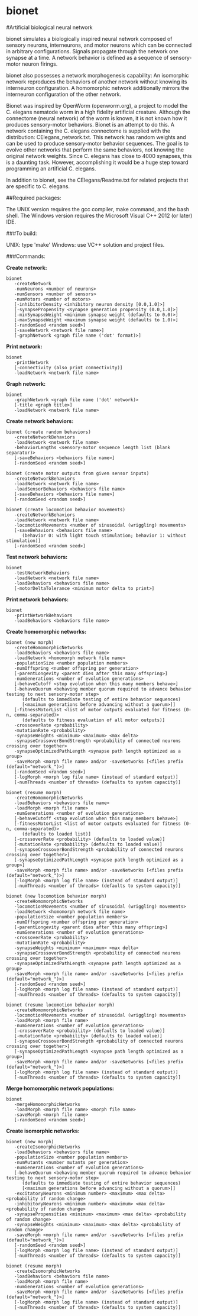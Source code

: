 bionet
======

#Artificial biological neural network

bionet simulates a biologically inspired neural network composed of
sensory neurons, interneurons, and motor neurons which can be connected
in arbitrary configurations. Signals propagate through the network one
synapse at a time. A network behavior is defined as a sequence of
sensory-motor neuron firings.

bionet also possesses a network morphogenesis capability:
An isomorphic network reproduces the behaviors of another network
without knowing its interneuron configuration. A homomorphic network
additionally mirrors the interneuron configuration of the other network.

Bionet was inspired by OpenWorm (openworm.org), a project to model the
C. elegans nematode worm in a high fidelity artificial creature. Although
the connectome (neural network) of the worm is known, it is not known
how it produces sensory-motor behaviors. Bionet is an attempt to do this.
A network containing the C. elegans connectome is supplied with
the distribution: CElegans_network.txt. This network has random weights
and can be used to produce sensory-motor behavior sequences. The goal
is to evolve other networks that perform the same behaviors, not
knowing the original network weights. Since C. elegans has close to
4000 synapses, this is a daunting task. However, accomplishing it would
be a huge step toward programming an artificial C. elegans.

In addition to bionet, see the CElegans/Readme.txt for related projects
that are specific to C. elegans.

##Required packages:

The UNIX version requires the gcc compiler, make command, and
the bash shell. The Windows version requires the Microsoft Visual
C++ 2012 (or later) IDE.

###To build:

UNIX: type 'make'
Windows: use VC++ solution and project files.

###Commands:

**Create network:**
```
bionet
   -createNetwork
   -numNeurons <number of neurons>
   -numSensors <number of sensors>
   -numMotors <number of motors>
   [-inhibitorDensity <inhibitory neuron density [0.0,1.0]>]
   [-synapsePropensity <synapse generation propensity (0.0,1.0]>]
   [-minSynapseWeight <minimum synapse weight (defaults to 0.0)>]
   [-maxSynapseWeight <maximum synapse weight (defaults to 1.0)>]
   [-randomSeed <random seed>]
   [-saveNetwork <network file name>]
   [-graphNetwork <graph file name ('dot' format)>]
```
**Print network:**
```
bionet
   -printNetwork
   [-connectivity (also print connectivity)]   
   -loadNetwork <network file name>
```
**Graph network:**
```
bionet
   -graphNetwork <graph file name ('dot' network)>
   [-title <graph title>]
   -loadNetwork <network file name>
```
**Create network behaviors:**
```
bionet (create random behaviors)
   -createNetworkBehaviors
   -loadNetwork <network file name>
   -behaviorLengths <sensory-motor sequence length list (blank separator)>
   [-saveBehaviors <behaviors file name>]
   [-randomSeed <random seed>]
```

```
bionet (create motor outputs from given sensor inputs)
   -createNetworkBehaviors
   -loadNetwork <network file name>
   -loadSensorBehaviors <behaviors file name>
   [-saveBehaviors <behaviors file name>]
   [-randomSeed <random seed>]
```

```
bionet (create locomotion behavior movements)
   -createNetworkBehaviors
   -loadNetwork <network file name>
   -locomotionMovements <number of sinusoidal (wriggling) movements>
   [-saveBehaviors <behaviors file name> 
      (behavior 0: with light touch stimulation; behavior 1: without stimulation)]
   [-randomSeed <random seed>]
```
**Test network behaviors:**
```
bionet
   -testNetworkBehaviors
   -loadNetwork <network file name>
   -loadBehaviors <behaviors file name>
   [-motorDeltaTolerance <minimum motor delta to print>]
```

**Print network behaviors:**

```
bionet
   -printNetworkBehaviors
   -loadBehaviors <behaviors file name>
```
**Create homomorphic networks:**
```
bionet (new morph)
   -createHomomorphicNetworks
   -loadBehaviors <behaviors file name>
   -loadNetwork <homomorph network file name>
   -populationSize <number population members>
   -numOffspring <number offspring per generation>
   [-parentLongevity <parent dies after this many offspring>]
   -numGenerations <number of evolution generations>
   [-behaveCutoff <stop evolution when this many members behave>]
   [-behaveQuorum <behaving member quorum required to advance behavior testing to next sensory-motor step>
      (defaults to immediate testing of entire behavior sequences)
	  [<maximum generations before advancing without a quorum>]]
   [-fitnessMotorList <list of motor outputs evaluated for fitness (0-n, comma-separated)>
      (defaults to fitness evaluation of all motor outputs)]
   -crossoverRate <probability>
   -mutationRate <probability>
   -synapseWeights <minimum> <maximum> <max delta>
   -synapseCrossoverBondStrength <probability of connected neurons crossing over together>
   -synapseOptimizedPathLength <synapse path length optimized as a group>
   -saveMorph <morph file name> and/or -saveNetworks [<files prefix (default="network_")>]
   [-randomSeed <random seed>]
   [-logMorph <morph log file name> (instead of standard output)]
   [-numThreads <number of threads> (defaults to system capacity)]
```
```
bionet (resume morph)
   -createHomomorphicNetworks
   -loadBehaviors <behaviors file name>
   -loadMorph <morph file name>
   -numGenerations <number of evolution generations>
   [-behaveCutoff <stop evolution when this many members behave>]
   [-fitnessMotorList <list of motor outputs evaluated for fitness (0-n, comma-separated)>
      (defaults to loaded list)]
   [-crossoverRate <probability> (defaults to loaded value)]
   [-mutationRate <probability> (defaults to loaded value)]
   [-synapseCrossoverBondStrength <probability of connected neurons crossing over together>]
   [-synapseOptimizedPathLength <synapse path length optimized as a group>]
   -saveMorph <morph file name> and/or -saveNetworks [<files prefix (default="network_")>]
   [-logMorph <morph log file name> (instead of standard output)]
   [-numThreads <number of threads> (defaults to system capacity)]
```

```
bionet (new locomotion behavior morph)
   -createHomomorphicNetworks
   -locomotionMovements <number of sinusoidal (wriggling) movements>
   -loadNetwork <homomorph network file name>
   -populationSize <number population members>
   -numOffspring <number offspring per generation>
   [-parentLongevity <parent dies after this many offspring>]
   -numGenerations <number of evolution generations>
   -crossoverRate <probability>
   -mutationRate <probability>
   -synapseWeights <minimum> <maximum> <max delta>
   -synapseCrossoverBondStrength <probability of connected neurons crossing over together>
   -synapseOptimizedPathLength <synapse path length optimized as a group>
   -saveMorph <morph file name> and/or -saveNetworks [<files prefix (default="network_")>]
   [-randomSeed <random seed>]
   [-logMorph <morph log file name> (instead of standard output)]
   [-numThreads <number of threads> (defaults to system capacity)]
```

```
bionet (resume locomotion behavior morph)
   -createHomomorphicNetworks
   -locomotionMovements <number of sinusoidal (wriggling) movements>
   -loadMorph <morph file name>
   -numGenerations <number of evolution generations>
   [-crossoverRate <probability> (defaults to loaded value)]
   [-mutationRate <probability> (defaults to loaded value)]
   [-synapseCrossoverBondStrength <probability of connected neurons crossing over together>]
   [-synapseOptimizedPathLength <synapse path length optimized as a group>]
   -saveMorph <morph file name> and/or -saveNetworks [<files prefix (default="network_")>]
   [-logMorph <morph log file name> (instead of standard output)]
   [-numThreads <number of threads> (defaults to system capacity)]
```
**Merge homomorphic network populations:**
```
bionet   
   -mergeHomomorphicNetworks
   -loadMorph <morph file name> <morph file name>
   -saveMorph <morph file name>
   [-randomSeed <random seed>]
```
**Create isomorphic networks:**
```
bionet (new morph)   
   -createIsomorphicNetworks
   -loadBehaviors <behaviors file name>
   -populationSize <number population members>
   -numMutants <number mutants per generation>
   -numGenerations <number of evolution generations>
   [-behaveQuorum <behaving member quorum required to advance behavior testing to next sensory-motor step>
      (defaults to immediate testing of entire behavior sequences)
	  [<maximum generations before advancing without a quorum>]]
   -excitatoryNeurons <minimum number> <maximum> <max delta> <probability of random change>
   -inhibitoryNeurons <minimum number> <maximum> <max delta> <probability of random change>
   -synapsePropensities <minimum> <maximum> <max delta> <probability of random change>
   -synapseWeights <minimum> <maximum> <max delta> <probability of random change>
   -saveMorph <morph file name> and/or -saveNetworks [<files prefix (default="network_")>]
   [-randomSeed <random seed>]
   [-logMorph <morph log file name> (instead of standard output)]
   [-numThreads <number of threads> (defaults to system capacity)]
```
```
bionet (resume morph)
   -createIsomorphicNetworks
   -loadBehaviors <behaviors file name>
   -loadMorph <morph file name>
   -numGenerations <number of evolution generations>
   -saveMorph <morph file name> and/or -saveNetworks [<files prefix (default="network_")>]
   [-logMorph <morph log file name> (instead of standard output)]
   [-numThreads <number of threads> (defaults to system capacity)]
```
